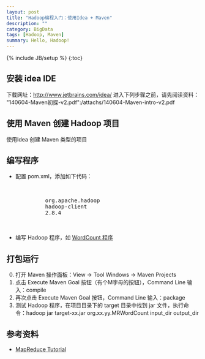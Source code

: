 ```yaml
---
layout: post
title: "Hadoop编程入门：使用Idea + Maven"
description: ""
category: BigData
tags: [Hadoop, Maven]
summary: Hello, Hadoop!
---
```

{% include JB/setup %}
{:toc}

## 安装 idea IDE
下载网址：http://www.jetbrains.com/idea/
进入下列步骤之前，请先阅读资料： "140604-Maven初探-v2.pdf":/attachs/140604-Maven-intro-v2.pdf

## 使用 Maven 创建 Hadoop 项目
使用Idea 创建 Maven 类型的项目

## 编写程序
- 配置 pom.xml，添加如下代码：
<pre class="prettyprint xml">
<dependencies>
        <dependency>
            <groupId>org.apache.hadoop</groupId>
            <artifactId>hadoop-client</artifactId>
            <version>2.8.4</version>
        </dependency>
    </dependencies>
</pre>

- 编写 Hadoop 程序，如 [WordCount 程序](http://hadoop.apache.org/docs/r2.8.4/hadoop-mapreduce-client/hadoop-mapreduce-client-core/MapReduceTutorial.html#Source_Code)

## 打包运行
0. 打开 Maven 操作面板：View -> Tool Windows -> Maven Projects
0. 点击 Execute Maven Goal 按钮（有个M字母的按钮），Command Line 输入：compile
0. 再次点击 Execute Maven Goal 按钮，Command Line 输入：package
0. 测试 Hadoop 程序，在项目目录下的 target 目录中找到 jar 文件，执行命令：hadoop jar target-xx.jar org.xx.yy.MRWordCount input_dir output_dir


## 参考资料

* [MapReduce Tutorial](http://hadoop.apache.org/docs/r2.8.4/hadoop-mapreduce-client/hadoop-mapreduce-client-core/MapReduceTutorial.html)
